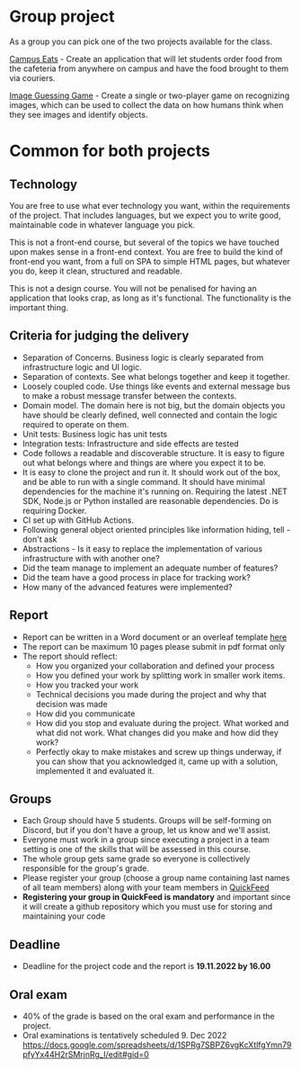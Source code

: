 # Group project

As a group you can pick one of the two projects available for the class.

[Campus Eats](campus_eats.md) - Create an application that will let students order food from the cafeteria from anywhere on campus and have the food brought to them via couriers.

[Image Guessing Game](image_guessing_game.md) - Create a single or two-player game on recognizing images, which can be used to collect the data on how humans think when they see images and identify objects.

# Common for both projects

## Technology

You are free to use what ever technology you want, within the requirements of the project. That includes languages, but we expect you to write good, maintainable code in whatever language you pick.

This is not a front-end course, but several of the topics we have touched upon makes sense in a front-end context. You are free to build the kind of front-end you want, from a full on SPA to simple HTML pages, but whatever you do, keep it clean, structured and readable.

This is not a design course. You will not be penalised for having an application that looks crap, as long as it's functional. The functionality is the important thing.

## Criteria for judging the delivery

* Separation of Concerns. Business logic is clearly separated from infrastructure logic and UI logic.
* Separation of contexts. See what belongs together and keep it together.
* Loosely coupled code. Use things like events and external message bus to make a robust message transfer between the contexts.
* Domain model. The domain here is not big, but the domain objects you have should be clearly defined, well connected and contain the logic required to operate on them.
* Unit tests: Business logic has unit tests
* Integration tests: Infrastructure and side effects are tested
* Code follows a readable and discoverable structure. It is easy to figure out what belongs where and things are where you expect it to be.
* It is easy to clone the project and run it. It should work out of the box, and be able to run with a single command. It should have minimal dependencies for the machine it's running on. Requiring the latest .NET SDK, Node.js or Python installed are reasonable dependencies. Do is requiring Docker.
* CI set up with GitHub Actions.
* Following general object oriented principles like information hiding, tell - don't ask
* Abstractions - Is it easy to replace the implementation of various infrastructure with with another one?
* Did the team manage to implement an adequate number of features?
* Did the team have a good process in place for tracking work?
* How many of the advanced features were implemented?

## Report

* Report can be written in a Word document or an overleaf template [here](https://www.overleaf.com/read/nkhzxdyqhkjn)
* The report can be maximum 10 pages please submit in pdf format only
* The report should reflect:
  * How you organized your collaboration and defined your process
  * How you defined your work by splitting work in smaller work items.
  * How you tracked your work
  * Technical decisions you made during the project and why that decision was made
  * How did you communicate
  * How did you stop and evaluate during the project. What worked and what did not work. What changes did you make and how did they work?
  * Perfectly okay to make mistakes and screw up things underway, if you can show that you acknowledged it, came up with a solution, implemented it and evaluated it.

## Groups

* Each Group should have 5 students. Groups will be self-forming on Discord, but if you don't have a group, let us know and we'll assist.
* Everyone must work in a group since executing a project in a team setting is one of the skills that will be assessed in this course.
* The whole group gets same grade so everyone is collectively responsible for the group's grade.
* Please register your group (choose a group name containing last names of all team members) along with your team members in [QuickFeed](https://uis.itest.run/app/home)
* **Registering your group in QuickFeed is mandatory** and important since it will create a github repository which you must use for storing and maintaining your code

## Deadline

* Deadline for the project code and the report is **19.11.2022 by 16.00**

## Oral exam

* 40% of the grade is based on the oral exam and performance in the project.
* Oral examinations is tentatively scheduled 9. Dec 2022 https://docs.google.com/spreadsheets/d/1SPRg7SBPZ6vgKcXtlfgYmn79pfyYx44H2rSMrjnRg_I/edit#gid=0
